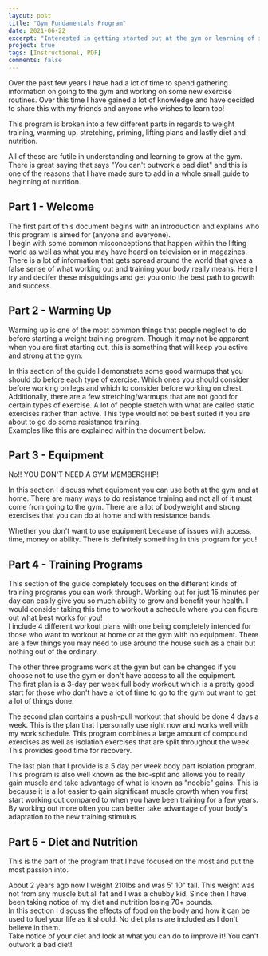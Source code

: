 ```yaml
---
layout: post
title: "Gym Fundamentals Program"
date: 2021-06-22
excerpt: "Interested in getting started out at the gym or learning of some good programs to get you to the next level? This is a 30+ page guide on where and how to get started with some resistance training with or without the gym! Includes nutrition and diet information as well!"
project: true
tags: [Instructional, PDF]
comments: false
---
```


Over the past few years I have had a lot of time to spend gathering information on going to the gym and working on some new exercise routines. Over this time I have gained a lot of knowledge and have decided to share this with my friends and anyone who wishes to learn too!  

This program is broken into a few different parts in regards to weight training, warming up, stretching, priming, lifting plans and lastly diet and nutrition.  

All of these are futile in understanding and learning to grow at the gym. There is great saying that says "You can't outwork a bad diet" and this is one of the reasons that I have made sure to add in a whole small guide to beginning of nutrition.  

## Part 1 - Welcome
The first part of this document begins with an introduction and explains who this program is aimed for (anyone and everyone).  
I begin with some common misconceptions that happen within the lifting world as well as what you may have heard on television or in magazines.  
There is a lot of information that gets spread around the world that gives a false sense of what working out and training your body really means. Here I try and decifer these misguidings and get you onto the best path to growth and success.  

## Part 2 - Warming Up  
Warming up is one of the most common things that people neglect to do before starting a weight training program. Though it may not be apparent when you are first starting out, this is something that will keep you active and strong at the gym.  

In this section of the guide I demonstrate some good warmups that you should do before each type of exercise. Which ones you should consider before working on legs and which to consider before working on chest. Additionally, there are a few stretching/warmups that are not good for certain types of exercise. A lot of people stretch with what are called static exercises rather than active. This type would not be best suited if you are about to go do some resistance training.   
Examples like this are explained within the document below.  

## Part 3 - Equipment  
No!! YOU DON'T NEED A GYM MEMBERSHIP!  

In this section I discuss what equipment you can use both at the gym and at home. There are many ways to do resistance training and not all of it must come from going to the gym. There are a lot of bodyweight and strong exercises that you can do at home and with resistance bands.  

Whether you don't want to use equipment because of issues with access, time, money or ability. There is definitely something in this program for you!  

## Part 4 - Training Programs  
This section of the guide completely focuses on the different kinds of training programs you can work through. Working out for just 15 minutes per day can easily give you so much ability to grow and benefit your health. I would consider taking this time to workout a schedule where you can figure out what best works for you!   
I include 4 different workout plans with one being completely intended for those who want to workout at home or at the gym with no equipment. There are a few things you may need to use around the house such as a chair but nothing out of the ordinary.  

The other three programs work at the gym but can be changed if you choose not to use the gym or don't have access to all the equipment.  
The first plan is a 3-day per week full body workout which is a pretty good start for those who don't have a lot of time to go to the gym but want to get a lot of things done.   

The second plan contains a push-pull workout that should be done 4 days a week. This is the plan that I personally use right now and works well with my work schedule. This program combines a large amount of compound exercises as well as isolation exercises that are split throughout the week. This provides good time for recovery.  

The last plan that I provide is a 5 day per week body part isolation program. This program is also well known as the bro-split and allows you to really gain muscle and take advantage of what is known as "noobie" gains. This is because it is a lot easier to gain significant muscle growth when you first start working out compared to when you have been training for a few years. By working out more often you can better take advantage of your body's adaptation to the new training stimulus.  

## Part 5 - Diet and Nutrition  

This is the part of the program that I have focused on the most and put the most passion into.  

About 2 years ago now I weight 210lbs and was 5' 10" tall. This weight was not from any muscle but all fat and I was a chubby kid. Since then I have been taking notice of my diet and nutrition losing 70+ pounds.  
In this section I discuss the effects of food on the body and how it can be used to fuel your life as it should. No diet plans are included as I don't believe in them.  
Take notice of your diet and look at what you can do to improve it! You can't outwork a bad diet!